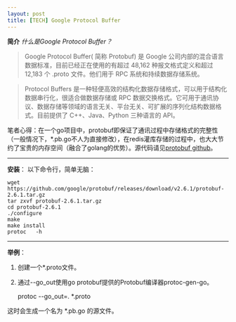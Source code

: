 ```yaml
---
layout: post
title: [TECH] Google Protocol Buffer
---
```


**简介**
*什么是Google Protocol Buffer？*

> Google Protocol Buffer( 简称 Protobuf) 是 Google 公司内部的混合语言数据标准，目前已经正在使用的有超过 48,162 种报文格式定义和超过 12,183 个 .proto 文件。他们用于 RPC 系统和持续数据存储系统。

> Protocol Buffers 是一种轻便高效的结构化数据存储格式，可以用于结构化数据串行化，很适合做数据存储或 RPC 数据交换格式。它可用于通讯协议、数据存储等领域的语言无关、平台无关、可扩展的序列化结构数据格式。目前提供了 C++、Java、Python 三种语言的 API。


笔者心得：在一个go项目中，protobuf即保证了通讯过程中存储格式的完整性（一般情况下，*.pb.go不人为直接修改），在redis灌库存储的过程中，也大大节约了宝贵的内存空间（融合了golang的优势）。源代码请见[protobuf github](https://github.com/google/protobuf)。


----------

**安装**：
以下命令行，简单无脑：

    wget https://github.com/google/protobuf/releases/download/v2.6.1/protobuf-2.6.1.tar.gz
    tar zxvf protobuf-2.6.1.tar.gz
    cd protobuf-2.6.1
    ./configure
    make
    make install
    protoc   -h

----------

**举例**：
 1. 创建一个*.proto文件。
 2. 通过--go_out使用go protobuf提供的Protobuf编译器protoc-gen-go。

    protoc --go_out=. *.proto

这时会生成一个名为 *.pb.go 的源文件。

